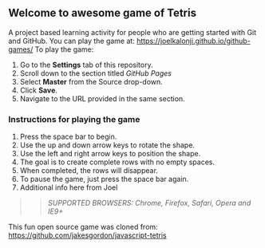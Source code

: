 ## Welcome to awesome game of Tetris

A project based learning activity for people who are getting started with Git and GitHub.
You can play the game at: https://joelkalonji.github.io/github-games/
To play the game:
1. Go to the **Settings** tab of this repository.
1. Scroll down to the section titled _GitHub Pages_
1. Select **Master** from the Source drop-down.
1. Click **Save**.
1. Navigate to the URL provided in the same section.

### Instructions for playing the game

1. Press the space bar to begin.
2. Use the up and down arrow keys to rotate the shape.
3. Use the left and right arrow keys to position the shape.
4. The goal is to create complete rows with no empty spaces.
5. When completed, the rows will disappear.
6. To pause the game, just press the space bar again.
7. Additional info here from Joel

>> _*SUPPORTED BROWSERS*: Chrome, Firefox, Safari, Opera and IE9+_

This fun open source game was cloned from: https://github.com/jakesgordon/javascript-tetris

